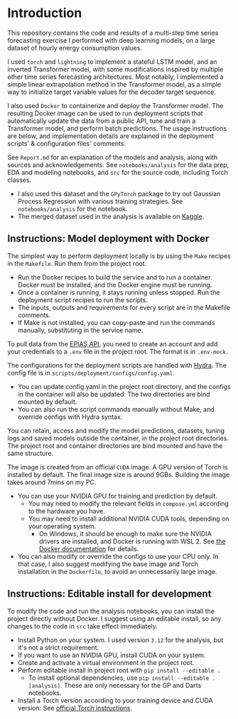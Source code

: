 # Introduction

This repository contains the code and results of a multi-step time series forecasting exercise I performed with deep learning models, on a large dataset of hourly energy consumption values.

I used `torch` and `lightning` to implement a stateful LSTM model, and an inverted Transformer model, with some modifications inspired by multiple other time series forecasting architectures. Most notably, I implemented a simple linear extrapolation method in the Transformer model, as a simple way to initialize target variable values for the decoder target sequence.

I also used `Docker` to containerize and deploy the Transformer model. The resulting Docker image can be used to run deployment scripts that automatically update the data from a public API, tune and train a Transformer model, and perform batch predictions. The usage instructions are below, and implementation details are explained in the deployment scripts' & configuration files' comments.

See `Report.md` for an explanation of the models and analysis, along with sources and acknowledgements. See `notebooks/analysis` for the data prep, EDA and modeling notebooks, and `src` for the source code, including Torch classes.

- I also used this dataset and the `GPyTorch` package to try out Gaussian Process Regression with various training strategies. See `notebooks/analysis` for the notebook.
- The merged dataset used in the analysis is available on [Kaggle](https://www.kaggle.com/datasets/ahmetzamanis/energy-consumption-and-pricing-trkiye-2018-2023).

## Instructions: Model deployment with Docker

The simplest way to perform deployment locally is by using the `Make` recipes in the `Makefile`. Run them from the project root.

- Run the Docker recipes to build the service and to run a container. Docker must be installed, and the Docker engine must be running.
- Once a container is running, it stays running unless stopped. Run the deployment script recipes to run the scripts.  
- The inputs, outputs and requirements for every script are in the Makefile comments.
- If Make is not installed, you can copy-paste and run the commands manually, substituting in the service name.

To pull data from the [EPİAŞ API](https://seffaflik.epias.com.tr/home), you need to create an account and add your credentials to a `.env` file in the project root. The format is in `.env-mock`.

The configurations for the deployment scripts are handled with [Hydra](https://hydra.cc/docs/intro/). The config file is in `scripts/deployment/configs/config.yaml`.

- You can update config.yaml in the project root directory, and the configs in the container will also be updated: The two directories are bind mounted by default.
- You can also run the script commands manually without Make, and override configs with Hydra syntax.

You can retain, access and modify the model predictions, datasets, tuning logs and saved models outside the container, in the project root directories. The project root and container directories are bind mounted and have the same structure.

The image is created from an official `CUDA` image. A GPU version of Torch is installed by default. The final image size is around 9GBs. Building the image takes around 7mins on my PC.

- You can use your NVIDIA GPU for training and prediction by default.
  - You may need to modify the relevant fields in `compose.yml` according to the hardware you have.
  - You may need to install additional NVIDIA CUDA tools, depending on your operating system.
    - On Windows, it should be enough to make sure the NVIDIA drivers are installed, and Docker is running with WSL 2. See [the Docker documentation](https://docs.docker.com/desktop/gpu/) for details.
- You can also modify or override the configs to use your CPU only. In that case, I also suggest modifying the base image and Torch installation in the `Dockerfile`, to avoid an unnecessarily large image.

## Instructions: Editable install for development

To modify the code and run the analysis notebooks, you can install the project directly without Docker. I suggest using an editable install, so any changes to the code in `src` take effect immediately.

- Install Python on your system. I used version `3.12` for the analysis, but it's not a strict requirement.
- If you want to use an NVIDIA GPU, install CUDA on your system.
- Create and activate a virtual environment in the project root.
- Perform editable install in project root with `pip install --editable .`
  - To install optional dependencies, use `pip install --editable .[analysis]`. These are only necessary for the GP and Darts notebooks.
- Install a Torch version according to your training device and CUDA version: See [official Torch instructions](https://pytorch.org/get-started/locally/).
